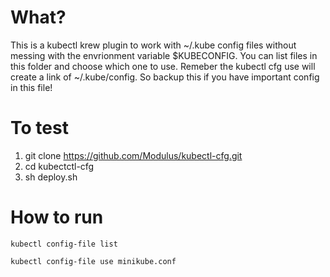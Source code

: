 # What?
This is a kubectl krew plugin to work with ~/.kube config files without messing with the envrionment variable $KUBECONFIG. You can list files in this folder and choose which one to use. Remeber the kubectl cfg use will create a link of ~/.kube/config. So backup this if you have important config in this file!

# To test
1. git clone https://github.com/Modulus/kubectl-cfg.git
2. cd kubectctl-cfg
3. sh deploy.sh

# How to run
```
kubectl config-file list
```

```
kubectl config-file use minikube.conf
```

